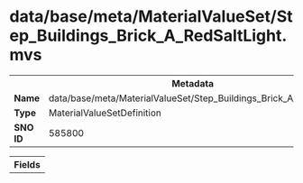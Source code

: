 <h1>data/base/meta/MaterialValueSet/Step_Buildings_Brick_A_RedSaltLight.mvs</h1><table><tr><th colspan="100%">Metadata</th></tr><tr><td><b>Name</b></td><td>data/base/meta/MaterialValueSet/Step_Buildings_Brick_A_RedSaltLight.mvs</td></tr><tr><td><b>Type</b></td><td>MaterialValueSetDefinition</td></tr><tr><td><b>SNO ID</b></td><td>585800</td></tr></table>

<table><tr><th colspan="100%">Fields</th></tr></table>

